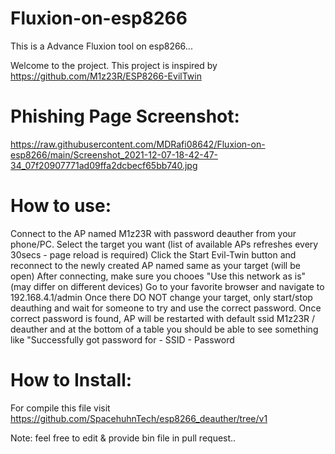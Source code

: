 # Fluxion-on-esp8266
This is a Advance Fluxion tool on esp8266...

Welcome to the project. This project is inspired by https://github.com/M1z23R/ESP8266-EvilTwin

# Phishing Page Screenshot:

https://raw.githubusercontent.com/MDRafi08642/Fluxion-on-esp8266/main/Screenshot_2021-12-07-18-42-47-34_07f20907771ad09ffa2dcbecf65bb740.jpg

# How to use:
Connect to the AP named M1z23R with password deauther from your phone/PC.
Select the target you want (list of available APs refreshes every 30secs - page reload is required)
Click the Start Evil-Twin button and reconnect to the newly created AP named same as your target (will be open)
After connecting, make sure you chooes "Use this network as is" (may differ on different devices)
Go to your favorite browser and navigate to 192.168.4.1/admin
Once there DO NOT change your target, only start/stop deauthing and wait for someone to try and use the correct password.
Once correct password is found, AP will be restarted with default ssid M1z23R / deauther and at the bottom of a table you should be able to see something like "Successfully got password for - SSID - Password

# How to Install:
For compile this file visit https://github.com/SpacehuhnTech/esp8266_deauther/tree/v1

Note: feel free to edit & provide bin file in pull request..
